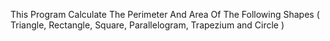 This Program Calculate The Perimeter And Area Of The Following Shapes ( Triangle, Rectangle, Square, Parallelogram, Trapezium and Circle )
